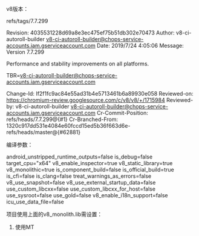 v8版本：

refs/tags/7.7.299

Revision: 4035531228d69a8e3ec475ef75b51db302e70473
Author: v8-ci-autoroll-builder <v8-ci-autoroll-builder@chops-service-accounts.iam.gserviceaccount.com>
Date: 2019/7/24 4:05:06
Message:
Version 7.7.299

Performance and stability improvements on all platforms.

TBR=v8-ci-autoroll-builder@chops-service-accounts.iam.gserviceaccount.com

Change-Id: If2f1fc9ac84e55ad31b4e5713461b6a89930e058
Reviewed-on: https://chromium-review.googlesource.com/c/v8/v8/+/1715984
Reviewed-by: v8-ci-autoroll-builder <v8-ci-autoroll-builder@chops-service-accounts.iam.gserviceaccount.com>
Cr-Commit-Position: refs/heads/7.7.299@{#1}
Cr-Branched-From: 1320c917dd531e4084e60fccd15ed5b36f663d6e-refs/heads/master@{#62881}


编译参数：

android_unstripped_runtime_outputs=false
is_debug=false
target_cpu="x64"
v8_enable_inspector=true
v8_static_library=true
v8_monolithic=true
is_component_build=false
is_official_build=true
is_cfi=false
is_clang=false
treat_warnings_as_errors=false
v8_use_snapshot=false
v8_use_external_startup_data=false
use_custom_libcxx=false
use_custom_libcxx_for_host=false
use_sysroot=false
use_gold=false
v8_enable_i18n_support=false
icu_use_data_file=false


项目使用上面的v8_monolith.lib需设置：
1. 使用MT
